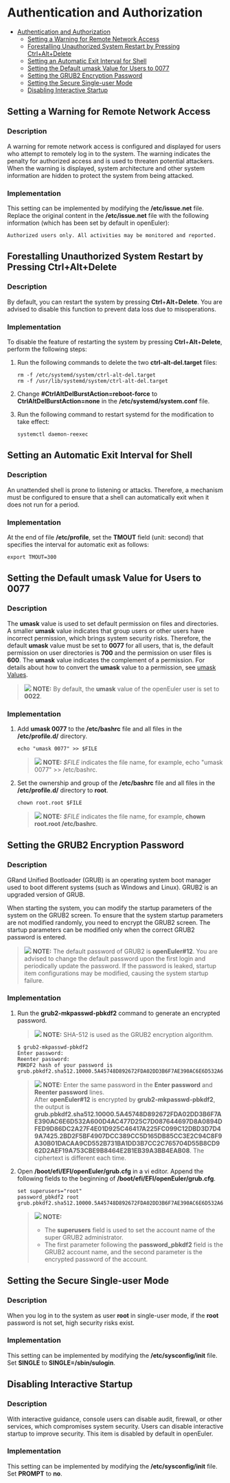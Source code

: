 # Authentication and Authorization

- [Authentication and Authorization](#authentication-and-authorization)
    - [Setting a Warning for Remote Network Access](#setting-a-warning-for-remote-network-access)
    - [Forestalling Unauthorized System Restart by Pressing Ctrl+Alt+Delete](#forestalling-unauthorized-system-restart-by-pressing-ctrlaltdelete)
    - [Setting an Automatic Exit Interval for Shell](#setting-an-automatic-exit-interval-for-shell)
    - [Setting the Default umask Value for Users to 0077](#setting-the-default-umask-value-for-users-to-0077)
    - [Setting the GRUB2 Encryption Password](#setting-the-grub2-encryption-password)
    - [Setting the Secure Single-user Mode](#setting-the-secure-single-user-mode)
    - [Disabling Interactive Startup](#disabling-interactive-startup)

## Setting a Warning for Remote Network Access

### Description

A warning for remote network access is configured and displayed for users who attempt to remotely log in to the system. The warning indicates the penalty for authorized access and is used to threaten potential attackers. When the warning is displayed, system architecture and other system information are hidden to protect the system from being attacked.

### Implementation

This setting can be implemented by modifying the  **/etc/issue.net**  file. Replace the original content in the  **/etc/issue.net**  file with the following information \(which has been set by default in openEuler\):

```console
Authorized users only. All activities may be monitored and reported. 
```

## Forestalling Unauthorized System Restart by Pressing Ctrl+Alt+Delete

### Description

By default, you can restart the system by pressing **Ctrl**+**Alt**+**Delete**. You are advised to disable this function to prevent data loss due to misoperations.

### Implementation

To disable the feature of restarting the system by pressing  **Ctrl**+**Alt**+**Delete**, perform the following steps:

1. Run the following commands to delete the two  **ctrl-alt-del.target**  files:

    ```shell
    rm -f /etc/systemd/system/ctrl-alt-del.target
    rm -f /usr/lib/systemd/system/ctrl-alt-del.target
    ```

2. Change  **\#CtrlAltDelBurstAction=reboot-force**  to  **CtrlAltDelBurstAction=none**  in the  **/etc/systemd/system.conf**  file.
3. Run the following command to restart systemd for the modification to take effect:

    ```shell
    systemctl daemon-reexec
    ```

## Setting an Automatic Exit Interval for Shell

### Description

An unattended shell is prone to listening or attacks. Therefore, a mechanism must be configured to ensure that a shell can automatically exit when it does not run for a period.

### Implementation

At the end of file  **/etc/profile**, set the  **TMOUT**  field \(unit: second\) that specifies the interval for automatic exit as follows:

```shell
export TMOUT=300
```

## Setting the Default umask Value for Users to 0077

### Description

The  **umask**  value is used to set default permission on files and directories. A smaller  **umask**  value indicates that group users or other users have incorrect permission, which brings system security risks. Therefore, the default  **umask**  value must be set to  **0077**  for all users, that is, the default permission on user directories is  **700**  and the permission on user files is  **600**. The  **umask**  value indicates the complement of a permission. For details about how to convert the  **umask**  value to a permission, see  [umask Values](./appendix.md#umask-values).

>![](public_sys-resources/icon-note.gif) **NOTE:**
>By default, the  **umask**  value of the openEuler user is set to  **0022**.  

### Implementation

1. Add  **umask 0077**  to the  **/etc/bashrc**  file and all files in the  **/etc/profile.d/**  directory.

    ```shell
    echo "umask 0077" >> $FILE
    ```

    >![](public_sys-resources/icon-note.gif) **NOTE:**
    >_$FILE_  indicates the file name, for example, echo "umask 0077" \>\> /etc/bashrc.  

2. Set the ownership and group of the  **/etc/bashrc**  file and all files in the  **/etc/profile.d/**  directory to  **root**.

    ```shell
    chown root.root $FILE
    ```

    >![](public_sys-resources/icon-note.gif) **NOTE:**
    >_$FILE_  indicates the file name, for example,  **chown root.root /etc/bashrc**.  

## Setting the GRUB2 Encryption Password

### Description

GRand Unified Bootloader \(GRUB\) is an operating system boot manager used to boot different systems \(such as Windows and Linux\). GRUB2 is an upgraded version of GRUB.

When starting the system, you can modify the startup parameters of the system on the GRUB2 screen. To ensure that the system startup parameters are not modified randomly, you need to encrypt the GRUB2 screen. The startup parameters can be modified only when the correct GRUB2 password is entered.

>![](public_sys-resources/icon-note.gif) **NOTE:**
>The default password of GRUB2 is  **openEuler\#12**. You are advised to change the default password upon the first login and periodically update the password. If the password is leaked, startup item configurations may be modified, causing the system startup failure.

### Implementation

1. Run the  **grub2-mkpasswd-pbkdf2**  command to generate an encrypted password.

    >![](public_sys-resources/icon-note.gif) **NOTE:**
    >SHA-512 is used as the GRUB2 encryption algorithm.  

    ```shell
    $ grub2-mkpasswd-pbkdf2
    Enter password: 
    Reenter password: 
    PBKDF2 hash of your password is 
    grub.pbkdf2.sha512.10000.5A45748D892672FDA02DD3B6F7AE390AC6E6D532A600D4AC477D25C7D087644697D8A0894DFED9D86DC2A27F4E01D925C46417A225FC099C12DBD3D7D49A7425.2BD2F5BF4907DCC389CC5D165DB85CC3E2C94C8F9A30B01DACAA9CD552B731BA1DD3B7CC2C765704D55B8CD962D2AEF19A753CBE9B8464E2B1EB39A3BB4EAB08
    ```

    >![](public_sys-resources/icon-note.gif) **NOTE:**
    >Enter the same password in the  **Enter password**  and  **Reenter password**  lines.  
    >After  **openEuler\#12**  is encrypted by  **grub2-mkpasswd-pbkdf2**, the output is  **grub.pbkdf2.sha512.10000.5A45748D892672FDA02DD3B6F7AE390AC6E6D532A600D4AC477D25C7D087644697D8A0894DFED9D86DC2A27F4E01D925C46417A225FC099C12DBD3D7D49A7425.2BD2F5BF4907DCC389CC5D165DB85CC3E2C94C8F9A30B01DACAA9CD552B731BA1DD3B7CC2C765704D55B8CD962D2AEF19A753CBE9B8464E2B1EB39A3BB4EAB08**. The ciphertext is different each time.  

2. Open  **/boot/efi/EFI/openEuler/grub.cfg**  in a vi editor. Append the following fields to the beginning of  **/boot/efi/EFI/openEuler/grub.cfg**.

    ```text
    set superusers="root"
    password_pbkdf2 root grub.pbkdf2.sha512.10000.5A45748D892672FDA02DD3B6F7AE390AC6E6D532A600D4AC477D25C7D087644697D8A0894DFED9D86DC2A27F4E01D925C46417A225FC099C12DBD3D7D49A7425.2BD2F5BF4907DCC389CC5D165DB85CC3E2C94C8F9A30B01DACAA9CD552B731BA1DD3B7CC2C765704D55B8CD962D2AEF19A753CBE9B8464E2B1EB39A3BB4EAB08
    ```

    >![](public_sys-resources/icon-note.gif) **NOTE:**
    >
    >- The  **superusers**  field is used to set the account name of the super GRUB2 administrator.  
    >- The first parameter following the  **password\_pbkdf2**  field is the GRUB2 account name, and the second parameter is the encrypted password of the account.  

## Setting the Secure Single-user Mode

### Description

When you log in to the system as user  **root**  in single-user mode, if the  **root**  password is not set, high security risks exist.

### Implementation

This setting can be implemented by modifying the  **/etc/sysconfig/init**  file. Set  **SINGLE**  to  **SINGLE=/sbin/sulogin**.

## Disabling Interactive Startup

### Description

With interactive guidance, console users can disable audit, firewall, or other services, which compromises system security. Users can disable interactive startup to improve security. This item is disabled by default in openEuler.

### Implementation

This setting can be implemented by modifying the  **/etc/sysconfig/init**  file. Set  **PROMPT**  to  **no**.
